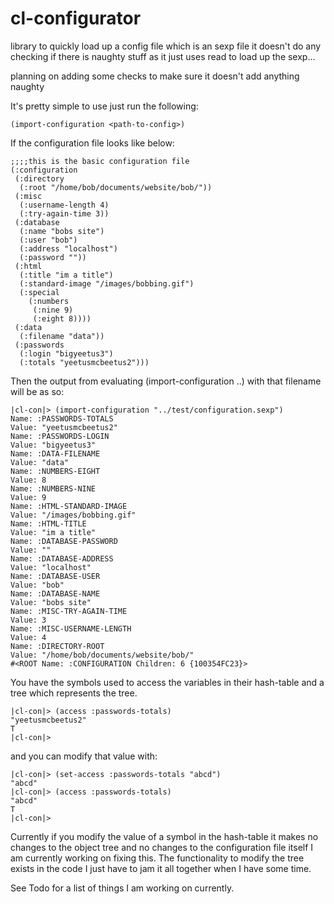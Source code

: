 # cl-configurator
library to quickly load up a config file which is an sexp file
it doesn't do any checking if there is naughty stuff as it just uses
read to load up the sexp...

planning on adding some checks to make sure it doesn't add anything naughty
 
It's pretty simple to use just run the following:
```
(import-configuration <path-to-config>)
```

If the configuration file looks like below:

```
;;;;this is the basic configuration file
(:configuration
 (:directory
  (:root "/home/bob/documents/website/bob/"))
 (:misc
  (:username-length 4)
  (:try-again-time 3))
 (:database
  (:name "bobs site")
  (:user "bob")
  (:address "localhost")
  (:password ""))
 (:html
  (:title "im a title")
  (:standard-image "/images/bobbing.gif")
  (:special
    (:numbers
     (:nine 9)
     (:eight 8))))
 (:data
  (:filename "data"))
 (:passwords
  (:login "bigyeetus3")
  (:totals "yeetusmcbeetus2")))
```
Then the output from evaluating (import-configuration ..) with that filename will be as so:

```
|cl-con|> (import-configuration "../test/configuration.sexp")
Name: :PASSWORDS-TOTALS
Value: "yeetusmcbeetus2"
Name: :PASSWORDS-LOGIN
Value: "bigyeetus3"
Name: :DATA-FILENAME
Value: "data"
Name: :NUMBERS-EIGHT
Value: 8
Name: :NUMBERS-NINE
Value: 9
Name: :HTML-STANDARD-IMAGE
Value: "/images/bobbing.gif"
Name: :HTML-TITLE
Value: "im a title"
Name: :DATABASE-PASSWORD
Value: ""
Name: :DATABASE-ADDRESS
Value: "localhost"
Name: :DATABASE-USER
Value: "bob"
Name: :DATABASE-NAME
Value: "bobs site"
Name: :MISC-TRY-AGAIN-TIME
Value: 3
Name: :MISC-USERNAME-LENGTH
Value: 4
Name: :DIRECTORY-ROOT
Value: "/home/bob/documents/website/bob/"
#<ROOT Name: :CONFIGURATION Children: 6 {100354FC23}>
```
You have the symbols used to access the variables in their hash-table and a tree
which represents the tree.
```
|cl-con|> (access :passwords-totals)
"yeetusmcbeetus2"
T
|cl-con|> 
```
and you can modify that value with:
```
|cl-con|> (set-access :passwords-totals "abcd")
"abcd"
|cl-con|> (access :passwords-totals)
"abcd"
T
|cl-con|> 
```

Currently if you modify the value of a symbol in the hash-table it makes no 
changes to the object tree and no changes to the configuration file itself
I am currently working on fixing this. The functionality to modify the tree
exists in the code I just have to jam it all together when I have some time.

See Todo for a list of things I am working on currently.

